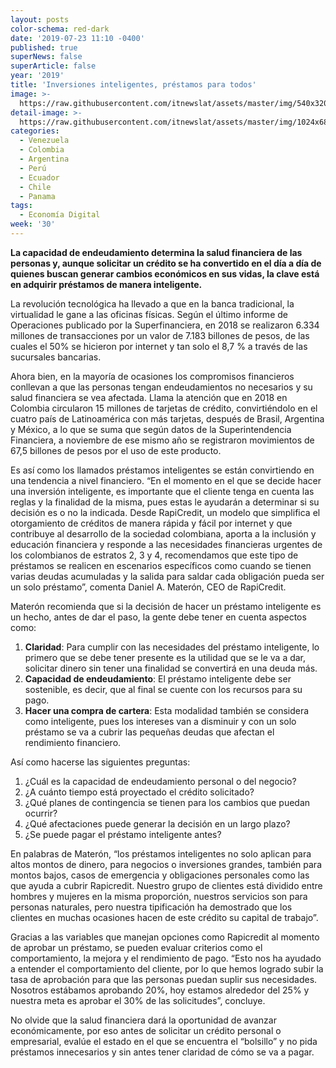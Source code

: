 ```yaml
---
layout: posts
color-schema: red-dark
date: '2019-07-23 11:10 -0400'
published: true
superNews: false
superArticle: false
year: '2019'
title: 'Inversiones inteligentes, préstamos para todos'
image: >-
  https://raw.githubusercontent.com/itnewslat/assets/master/img/540x320/Inversion-Inteligente-p.jpg
detail-image: >-
  https://raw.githubusercontent.com/itnewslat/assets/master/img/1024x680/Inversion-Inteligente-g.jpg
categories:
  - Venezuela
  - Colombia
  - Argentina
  - Perú
  - Ecuador
  - Chile
  - Panama
tags:
  - Economía Digital
week: '30'
---
```

**La capacidad de endeudamiento determina la salud financiera de las personas y, aunque solicitar un crédito se ha convertido en el día a día de quienes buscan generar cambios económicos en sus vidas, la clave está en adquirir préstamos de manera inteligente.**

La revolución tecnológica ha llevado a que en la banca tradicional, la virtualidad le gane a las oficinas físicas. Según el último informe de Operaciones publicado por la Superfinanciera, en 2018 se realizaron 6.334 millones de transacciones por un valor de 7.183 billones de pesos, de las cuales el 50% se hicieron por internet y tan solo el 8,7 % a través de las sucursales bancarias. 

Ahora bien, en la mayoría de ocasiones los compromisos financieros conllevan a que las personas tengan endeudamientos no necesarios y su salud financiera se vea afectada. Llama la atención que en 2018 en Colombia circularon 15 millones de tarjetas de crédito, convirtiéndolo en el cuatro país de Latinoamérica con más tarjetas, después de Brasil, Argentina y México, a lo que se suma que según datos de la Superintendencia Financiera, a noviembre de ese mismo año se registraron movimientos de 67,5 billones de pesos por el uso de este producto. 

Es así como los llamados préstamos inteligentes se están convirtiendo en una tendencia a nivel financiero. “En el momento en el que se decide hacer una inversión inteligente, es importante que el cliente tenga en cuenta las reglas y la finalidad de la misma, pues estas le ayudarán a determinar si su decisión es o no la indicada. Desde RapiCredit, un modelo que simplifica el otorgamiento de créditos de manera rápida y fácil por internet y que contribuye al desarrollo de la sociedad colombiana, aporta a la inclusión y educación financiera y responde a las necesidades financieras urgentes de los colombianos de estratos 2, 3 y 4, recomendamos que este tipo de préstamos se realicen en escenarios específicos como cuando se tienen varias deudas acumuladas y la salida para saldar cada obligación pueda ser un solo préstamo”, comenta Daniel A. Materón, CEO de RapiCredit. 

Materón recomienda que si la decisión de hacer un préstamo inteligente es un hecho, antes de dar el paso, la gente debe tener en cuenta aspectos como: 

1. **Claridad**: Para cumplir con las necesidades del préstamo inteligente, lo primero que se debe tener presente es la utilidad que se le va a dar, solicitar dinero sin tener una finalidad se convertirá en una deuda más. 
2. **Capacidad de endeudamiento**: El préstamo inteligente debe ser sostenible, es decir, que al final se cuente con los recursos para su pago. 
3. **Hacer una compra de cartera**: Esta modalidad también se considera como inteligente, pues los intereses van a disminuir y con un solo préstamo se va a cubrir las pequeñas deudas que afectan el rendimiento financiero.

Así como hacerse las siguientes preguntas: 

1. ¿Cuál es la capacidad de endeudamiento personal o del negocio? 
2. ¿A cuánto tiempo está proyectado el crédito solicitado? 
3. ¿Qué planes de contingencia se tienen para los cambios que puedan ocurrir? 
4. ¿Qué afectaciones puede generar la decisión en un largo plazo? 
5. ¿Se puede pagar el préstamo inteligente antes?

En palabras de Materón, “los préstamos inteligentes no solo aplican para altos montos de dinero, para negocios o inversiones grandes, también para montos bajos, casos de emergencia y obligaciones personales como las que ayuda a cubrir Rapicredit. Nuestro grupo de clientes está dividido entre hombres y mujeres en la misma proporción, nuestros servicios son para personas naturales, pero nuestra tipificación ha demostrado que los clientes en muchas ocasiones hacen de este crédito su capital de trabajo”.

Gracias a las variables que manejan opciones como Rapicredit al momento de aprobar un préstamo, se pueden evaluar criterios como el comportamiento, la mejora y el rendimiento de pago. “Esto nos ha ayudado 
a entender el comportamiento del cliente, por lo que hemos logrado subir la tasa de aprobación para que las personas puedan suplir sus necesidades. Nosotros estábamos aprobando 20%, hoy estamos alrededor del 25% y nuestra meta es aprobar el 30% de las solicitudes”, concluye.  

No olvide que la salud financiera dará la oportunidad de avanzar económicamente, por eso antes de solicitar un crédito personal o empresarial, evalúe el estado en el que se encuentra el “bolsillo” y no pida préstamos innecesarios y sin antes tener claridad de cómo se va a pagar. 